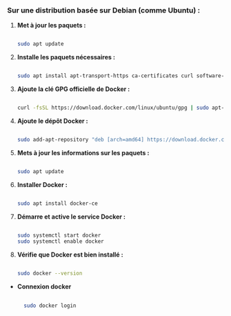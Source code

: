 
### Sur une distribution basée sur Debian (comme Ubuntu) :

1. **Met à jour les paquets :**
    
    ```bash
    
    sudo apt update
    
    ```
    
2. **Installe les paquets nécessaires :**
    
    ```bash
    
    sudo apt install apt-transport-https ca-certificates curl software-properties-common
    
    ```
    
3. **Ajoute la clé GPG officielle de Docker :**
    
    ```bash
    
    curl -fsSL https://download.docker.com/linux/ubuntu/gpg | sudo apt-key add -
    
    ```
    
4. **Ajoute le dépôt Docker :**
    
    ```bash
    
    sudo add-apt-repository "deb [arch=amd64] https://download.docker.com/linux/ubuntu $(lsb_release -cs) stable"
    
    ```
    
5. **Mets à jour les informations sur les paquets :**
    
    ```bash
    
    sudo apt update
    
    ```
    
6. **Installer Docker :**
    
    ```bash
    
    sudo apt install docker-ce
    
    ```
    
7. **Démarre et active le service Docker :**
    
    ```bash
    
    sudo systemctl start docker
    sudo systemctl enable docker
    
    ```
    
8. **Vérifie que Docker est bien installé :**
    
    ```bash
    
    sudo docker --version
    
    ```
    
- **Connexion docker**

  ```bash
    
    sudo docker login
    
  ```
